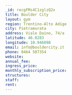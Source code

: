 ```yaml
---
_id: recgFMs4C1zglzQ2x
title: Boulder City
layout: gym
region: Trentino-Alto Adige
city: Pietramurata
address: Viale Daino, 74/a
latitude: 46.0283
longitude: 10.946098
email: info@bouldercity.it
phone: 0464 507354
website: 
annual_fee: 
ingress_price: 
monthly_subscription_price: 
structures: 
staff: 
rent: 
---
```


